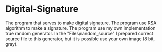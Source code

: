 # Digital-Signature
The program that serves to make digital signature. The program use RSA algorithm to make a signature.
The program use my own implementation true random generator. In the "Files\random_source" I prepared correct source file to this generator, but it is possible use your own image (8 bit, gray). 

